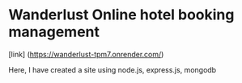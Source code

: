 # Wanderlust Online hotel booking management #
[link] (https://wanderlust-tpm7.onrender.com/)


Here, I have created a site using node.js, express.js, mongodb
